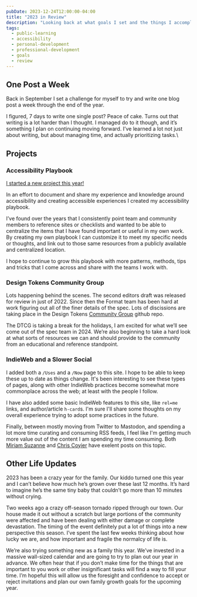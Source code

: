 ```yaml
---
pubDate: 2023-12-24T12:00:00-04:00
title: "2023 in Review"
description: "Looking back at what goals I set and the things I accomplished this year"
tags:
  - public-learning
  - accessibility
  - personal-development
  - professional-development
  - goals
  - review
---
```


## One Post a Week

Back in September I set a challenge for myself to try and write one blog post a week through the end of the year.

I figured, 7 days to write one single post? Peace of cake. Turns out that writing is a lot harder than I thought. I managed do to it though, and it’s something I plan on continuing moving forward. I’ve learned a lot not just about writing, but about managing time, and actually prioritizing tasks.\

## Projects

### Accessibility Playbook

[I started a new project this year!](https://accessibility.blind3y3design.com/)

In an effort to document and share my experience and knowledge around accessibility and creating accessible experiences I created my accessibility playbook.

I’ve found over the years that I consistently point team and community members to reference sites or checklists and wanted to be able to centralize the items that I have found important or useful in my own work. By creating my own playbook I can customize it to meet my specific needs or thoughts, and link out to those same resources from a publicly available and centralized location.

I hope to continue to grow this playbook with more patterns, methods, tips and tricks that I come across and share with the teams I work with.

### Design Tokens Community Group

Lots happening behind the scenes. The second editors draft was released for review in just of 2022. Since then the Format team has been hard at work figuring out all of the finer details of the spec. Lots of discissions are taking place in the Design Tokens [Community Group](https://github.com/design-tokens/community-group/issues) github repo.

The DTCG is taking a break for the holidays, I am excited for what we’ll see come out of the spec team in 2024. We’re also beginning to take a hard look at what sorts of resources we can and should provide to the community from an educational and reference standpoint.

### IndieWeb and a Slower Social

I added both a `/Uses` and a `/Now` page to this site. I hope to be able to keep these up to date as things change. It's been interesting to see these types of pages, along with other IndieWeb practices become somewhat more commonplace across the web; at least with the people I follow.

I have also added some basic IndieWeb features to this site, like `rel=me` links, and author/article `h-card`s. I'm sure I'll share some thoughts on my overall experience trying to adopt some practices in the future.

Finally, between mostly moving from Twitter to Mastodon, and spending a lot more time curating and consuming RSS feeds, I feel like I'm getting much more value out of the content I am spending my time consuming. Both [Miriam Suzanne](https://www.miriamsuzanne.com/2022/06/04/indiweb/) and [Chris Coyier](https://chriscoyier.net/2022/04/29/rss-3/) have exelent posts on this topic.

## Other Life Updates

2023 has been a crazy year for the family. Our kiddo turned one this year and I can’t believe how much he’s grown over these last 12 months. It’s hard to imagine he’s the same tiny baby that couldn’t go more than 10 minutes without crying.

Two weeks ago a crazy off-season tornado ripped through our town. Our house made it out without a scratch but large portions of the community were affected and have been dealing with either damage or complete devastation. The timing of the event definitely put a lot of things into a new perspective this season. I’ve spent the last few weeks thinking about how lucky we are, and how important and fragile the normalcy of life is.

We’re also trying something new as a family this year. We’ve invested in a massive wall-sized calendar and are going to try to plan out our year in advance. We often hear that if you don’t make time for the things that are important to you work or other insignificant tasks will find a way to fill your time. I’m hopeful this will allow us the foresight and confidence to accept or reject invitations and plan our own family growth goals for the upcoming year.
